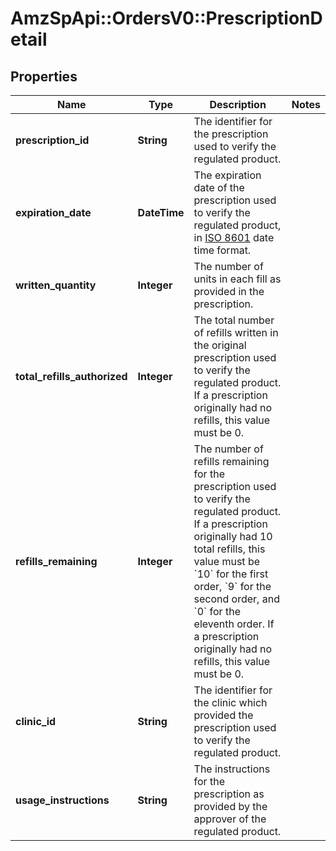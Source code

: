 # AmzSpApi::OrdersV0::PrescriptionDetail

## Properties
Name | Type | Description | Notes
------------ | ------------- | ------------- | -------------
**prescription_id** | **String** | The identifier for the prescription used to verify the regulated product. | 
**expiration_date** | **DateTime** | The expiration date of the prescription used to verify the regulated product, in [ISO 8601](https://developer-docs.amazon.com/sp-api/docs/iso-8601) date time format. | 
**written_quantity** | **Integer** | The number of units in each fill as provided in the prescription. | 
**total_refills_authorized** | **Integer** | The total number of refills written in the original prescription used to verify the regulated product. If a prescription originally had no refills, this value must be 0. | 
**refills_remaining** | **Integer** | The number of refills remaining for the prescription used to verify the regulated product. If a prescription originally had 10 total refills, this value must be &#x60;10&#x60; for the first order, &#x60;9&#x60; for the second order, and &#x60;0&#x60; for the eleventh order. If a prescription originally had no refills, this value must be 0. | 
**clinic_id** | **String** | The identifier for the clinic which provided the prescription used to verify the regulated product. | 
**usage_instructions** | **String** | The instructions for the prescription as provided by the approver of the regulated product. | 

